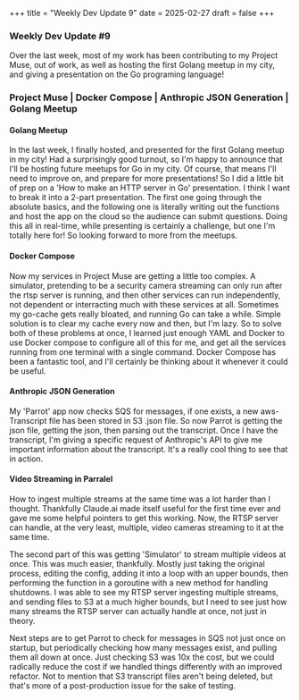 
+++
title = "Weekly Dev Update 9"
date = 2025-02-27
draft = false
+++

### Weekly Dev Update #9

Over the last week, most of my work has been contributing to my Project Muse, out of work, as well as hosting the first Golang meetup in my city, and giving a presentation on the Go programing language!

### Project Muse | Docker Compose | Anthropic JSON Generation | Golang Meetup

#### Golang Meetup

In the last week, I finally hosted, and presented for the first Golang meetup in my city! Had a surprisingly good turnout, so I'm happy to announce that I'll be hosting future meetups for Go in my city. Of course, that means I'll need to improve on, and prepare for more presentations! So I did a little bit of prep on a 'How to make an HTTP server in Go' presentation. I think I want to break it into a 2-part presentation. The first one going through the absolute basics, and the following one is literally writing out the functions and host the app on the cloud so the audience can submit questions. Doing this all in real-time, while presenting is certainly a challenge, but one I'm totally here for! So looking forward to more from the meetups.

#### Docker Compose

Now my services in Project Muse are getting a little too complex. A simulator, pretending to be a security camera streaming can only run after the rtsp server is running, and then other services can run independently, not dependent or interracting much with these services at all. Sometimes my go-cache gets really bloated, and running Go can take a while. Simple solution is to clear my cache every now and then, but I'm lazy. So to solve both of these problems at once, I learned just enough YAML and Docker to use Docker compose to configure all of this for me, and get all the services running from one terminal with a single command. Docker Compose has been a fantastic tool, and I'll certainly be thinking about it whenever it could be useful.

#### Anthropic JSON Generation

My 'Parrot' app now checks SQS for messages, if one exists, a new aws-Transcript file has been stored in S3 .json file. So now Parrot is getting the json file, getting the json, then parsing out the transcript. Once I have the transcript, I'm giving a specific request of Anthropic's API to give me important information about the transcript. It's a really cool thing to see that in action. 

#### Video Streaming in Parralel

How to ingest multiple streams at the same time was a lot harder than I thought. Thankfully Claude.ai made itself useful for the first time ever and gave me some helpful pointers to get this working. Now, the RTSP server can handle, at the very least, multiple, video cameras streaming to it at the same time. 

The second part of this was getting 'Simulator' to stream multiple videos at once. This was much easier, thankfully. Mostly just taking the original process, editing the config, adding it into a loop with an upper bounds, then performing the function in a goroutine with a new method for handling shutdowns. I was  able to see my RTSP server ingesting multiple streams, and sending files to S3 at a much higher bounds, but I need to see just how many streams the RTSP server can actually handle at once, not just in theory.

Next steps are to get Parrot to check for messages in SQS not just once on startup, but periodically checking how many messages exist, and pulling them all down at once. Just checking S3 was 10x the cost, but we could radically reduce the cost if we handled things differently with an improved refactor. Not to mention that S3 transcript files aren't being deleted, but that's more of a post-production issue for the sake of testing.
